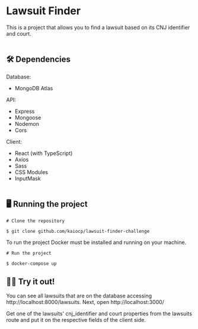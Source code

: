 
# Lawsuit Finder
This is a project that allows you to find a lawsuit based on its CNJ identifier and court.
<br><br>
## 🛠 Dependencies

Database:
- MongoDB Atlas
  
API:
- Express
- Mongoose
- Nodemon
- Cors
  
Client:
- React (with TypeScript)
- Axios
- Sass
- CSS Modules
- InputMask
<br><br>
## 🖥 Running the project 

```
# Clone the repository

$ git clone github.com/kaiocp/lawsuit-finder-challenge
```

To run the project Docker must be installed and running on your machine.

```
# Run the project

$ docker-compose up
```
## 👩‍💻 Try it out!
You can see all lawsuits that are on the database accessing http://localhost:8000/lawsuits. Next, open http://localhost:3000/

Get one of the lawsuits' cnj_identifier and court properties from the lawsuits route and put it on the respective fields of the client side.


